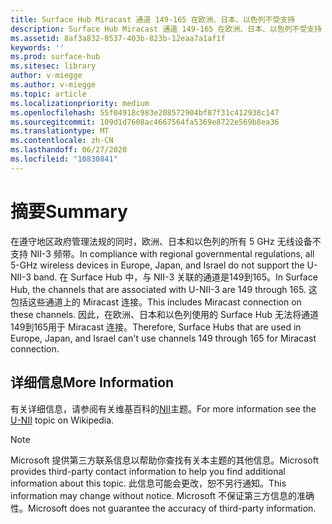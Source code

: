 ```yaml
---
title: Surface Hub Miracast 通道 149-165 在欧洲、日本、以色列不受支持
description: Surface Hub Miracast 通道 149-165 在欧洲、日本、以色列不受支持
ms.assetid: 8af3a832-0537-403b-823b-12eaa7a1af1f
keywords: ''
ms.prod: surface-hub
ms.sitesec: library
author: v-miegge
ms.author: v-miegge
ms.topic: article
ms.localizationpriority: medium
ms.openlocfilehash: 55f04918c983e208572904bf87f31c412938c147
ms.sourcegitcommit: 109d1d7608ac4667564fa5369e8722e569b8ea36
ms.translationtype: MT
ms.contentlocale: zh-CN
ms.lasthandoff: 06/27/2020
ms.locfileid: "10830841"
---
```

# <span data-ttu-id="9e1d6-103">摘要</span><span class="sxs-lookup"><span data-stu-id="9e1d6-103">Summary</span></span>

<span data-ttu-id="9e1d6-104">在遵守地区政府管理法规的同时，欧洲、日本和以色列的所有 5 GHz 无线设备不支持 NII-3 频带。</span><span class="sxs-lookup"><span data-stu-id="9e1d6-104">In compliance with regional governmental regulations, all 5-GHz wireless devices in Europe, Japan, and Israel do not support the U-NII-3 band.</span></span> <span data-ttu-id="9e1d6-105">在 Surface Hub 中，与 NII-3 关联的通道是149到165。</span><span class="sxs-lookup"><span data-stu-id="9e1d6-105">In Surface Hub, the channels that are associated with U-NII-3 are 149 through 165.</span></span> <span data-ttu-id="9e1d6-106">这包括这些通道上的 Miracast 连接。</span><span class="sxs-lookup"><span data-stu-id="9e1d6-106">This includes Miracast connection on these channels.</span></span> <span data-ttu-id="9e1d6-107">因此，在欧洲、日本和以色列使用的 Surface Hub 无法将通道149到165用于 Miracast 连接。</span><span class="sxs-lookup"><span data-stu-id="9e1d6-107">Therefore, Surface Hubs that are used in Europe, Japan, and Israel can't use channels 149 through 165 for Miracast connection.</span></span>

## <span data-ttu-id="9e1d6-108">详细信息</span><span class="sxs-lookup"><span data-stu-id="9e1d6-108">More Information</span></span>

<span data-ttu-id="9e1d6-109">有关详细信息，请参阅有关维基百科的[NII](https://en.wikipedia.org/wiki/U-NII)主题。</span><span class="sxs-lookup"><span data-stu-id="9e1d6-109">For more information see the [U-NII](https://en.wikipedia.org/wiki/U-NII) topic on Wikipedia.</span></span>

> [!NOTE]
> <span data-ttu-id="9e1d6-110">Microsoft 提供第三方联系信息以帮助你查找有关本主题的其他信息。</span><span class="sxs-lookup"><span data-stu-id="9e1d6-110">Microsoft provides third-party contact information to help you find additional information about this topic.</span></span> <span data-ttu-id="9e1d6-111">此信息可能会更改，恕不另行通知。</span><span class="sxs-lookup"><span data-stu-id="9e1d6-111">This information may change without notice.</span></span> <span data-ttu-id="9e1d6-112">Microsoft 不保证第三方信息的准确性。</span><span class="sxs-lookup"><span data-stu-id="9e1d6-112">Microsoft does not guarantee the accuracy of third-party information.</span></span> 